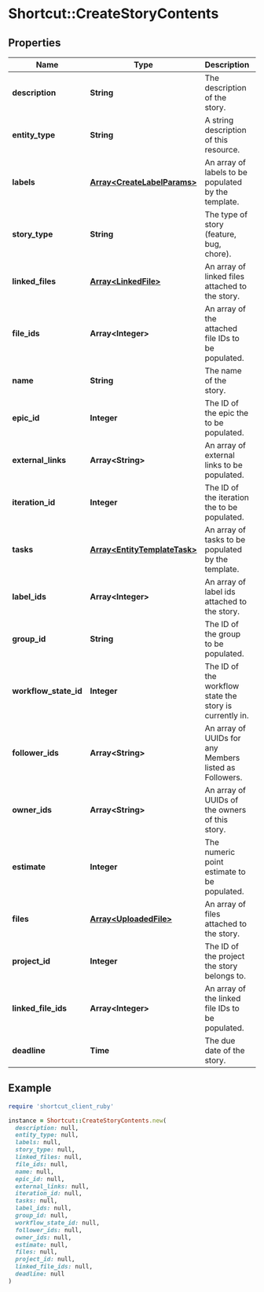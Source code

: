# Shortcut::CreateStoryContents

## Properties

| Name | Type | Description | Notes |
| ---- | ---- | ----------- | ----- |
| **description** | **String** | The description of the story. | [optional] |
| **entity_type** | **String** | A string description of this resource. | [optional] |
| **labels** | [**Array&lt;CreateLabelParams&gt;**](CreateLabelParams.md) | An array of labels to be populated by the template. | [optional] |
| **story_type** | **String** | The type of story (feature, bug, chore). | [optional] |
| **linked_files** | [**Array&lt;LinkedFile&gt;**](LinkedFile.md) | An array of linked files attached to the story. | [optional] |
| **file_ids** | **Array&lt;Integer&gt;** | An array of the attached file IDs to be populated. | [optional] |
| **name** | **String** | The name of the story. | [optional] |
| **epic_id** | **Integer** | The ID of the epic the to be populated. | [optional] |
| **external_links** | **Array&lt;String&gt;** | An array of external links to be populated. | [optional] |
| **iteration_id** | **Integer** | The ID of the iteration the to be populated. | [optional] |
| **tasks** | [**Array&lt;EntityTemplateTask&gt;**](EntityTemplateTask.md) | An array of tasks to be populated by the template. | [optional] |
| **label_ids** | **Array&lt;Integer&gt;** | An array of label ids attached to the story. | [optional] |
| **group_id** | **String** | The ID of the group to be populated. | [optional] |
| **workflow_state_id** | **Integer** | The ID of the workflow state the story is currently in. | [optional] |
| **follower_ids** | **Array&lt;String&gt;** | An array of UUIDs for any Members listed as Followers. | [optional] |
| **owner_ids** | **Array&lt;String&gt;** | An array of UUIDs of the owners of this story. | [optional] |
| **estimate** | **Integer** | The numeric point estimate to be populated. | [optional] |
| **files** | [**Array&lt;UploadedFile&gt;**](UploadedFile.md) | An array of files attached to the story. | [optional] |
| **project_id** | **Integer** | The ID of the project the story belongs to. | [optional] |
| **linked_file_ids** | **Array&lt;Integer&gt;** | An array of the linked file IDs to be populated. | [optional] |
| **deadline** | **Time** | The due date of the story. | [optional] |

## Example

```ruby
require 'shortcut_client_ruby'

instance = Shortcut::CreateStoryContents.new(
  description: null,
  entity_type: null,
  labels: null,
  story_type: null,
  linked_files: null,
  file_ids: null,
  name: null,
  epic_id: null,
  external_links: null,
  iteration_id: null,
  tasks: null,
  label_ids: null,
  group_id: null,
  workflow_state_id: null,
  follower_ids: null,
  owner_ids: null,
  estimate: null,
  files: null,
  project_id: null,
  linked_file_ids: null,
  deadline: null
)
```

